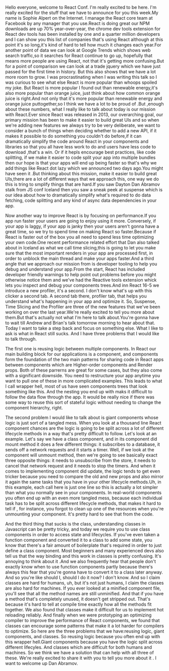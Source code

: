 Hello everyone, welcome to React Conf. I'm really excited to be here. I'm really excited for the stuff that we have to announce for you this week.My name is Sophie Alpert on the Internet. I manage the React core team at Facebook by any manager that you use.React is doing great our NPM downloads are up 70% year-over-year, the chrome dev tools extension for React dev tools has been installed by one and a quarter million developers and I can show you this list of companies that's using React although at this point it's so long,it's kind of hard to tell how much it changes each year.For another point of data we can look at Google Trends which shows web search traffic,so it searches for React continue to go up, hopefully that means more people are using React, not that it's getting more confusing.But for a point of  comparison we can look at a trade jquery which we have just passed for the first time in history. But this also shows that we have a lot more room to grow. I was procrastinating when I was writing this talk so I was curious to see what else React is more popular than whoops spoiled my joke. But React is more popular I found out than renewable energy,it's also more popular than orange juice, just think about how common orange juice is right.And not only that it's more popular than renewable energy and orange juice puttogether,so I think we have a lot to be proud of .But ,enough about these numbers, what I really like to talk about today is our mission with React.Ever since React was released in 2013, our overarching goal, our primary mission has been to make it easier to build great UIs and so when we're adding new features we always try to be very deliberate, we want to consider a bunch of things when deciding whether to add a new API, if it makes it possible to do something you couldn't do before,if it can dramatically simplify the code around React in your components and libraries so that you all have less work to do and users have less code to download ,that's a win. Or if it hepls encourage best practices,  like code splitting, if we make it easier to code split your app into multiple bundles then our hope is that your apps will end up being faster so that's why we add things like  React dot lazy which we announced two days ago.You might have seen it .But thinking about this mission, make it easier to build great UIs,there are a lot of different ways that we approach this, one way we do this is tring to smplify things that are hard.If you saw Dayton Dan Abramov stalk from JS conf Iceland then you saw a sneak peek at suspense which is our idea about how to dramatically simplify what's required to do data fetching, code splitting and any kind of async data dependencies in your app.

Now another way to improve React is by focusing on performance.If you app run faster your users are going to enjoy using it more. Conversely, if your app is laggy, if your app is janky then your users aren't gonna have a great time, so we try to spend time on making React so faster.Because if React is faster out of the box you all need to spend less time optimizing your own code.One recent performance related effort  that Dan also talked about in Iceland as what we call time slicing,this is going to let you make sure that the most important renders in your app are processed first, in order to unblock the main thread and make your apps faster.And a third angle that we approach our mission from is developer tooling to help you debug and understand your app.From the start, React has included developer friendly warnings to help point out problems before you might otherwise notice them and we've had the Reactive tools extension whick lets you inspect and debug your components trees.And inn React 16-5 we introduce a new profiler, it's a second. I don't know what's up with this clicker a second tab. A second tab there, profiler tab, that helps you understand what's happening in your app and optimize it. So, Suspense, Time Slicing and the Profiler are three of the new features that we've been working on over the last year.We're really excited to tell you more about them.But that's actually not what I'm here to talk about.You're gonna have to wait till Andrew and Brian's talk tomorrow morning to hear about that. Today I want to take a step back and focus on something else. What I like to ask is what in React still sucks. And I have three problems that I would like to talk through.

The first one is reusing logic between multiple components. In React our main building block for our applications is a component, and components form the foundation of the two main patterns for sharing code in React apps between components which are Higher-order components and Render props. Both of these parrerns are great for some cases, but they also come with a significant downside. You need to restructure your app anytime you want to pull one of  these in more complicated examples. This leads to what I call wrapper hell, most of us have seen components trees that look something like this. And the nesting you end up with  maks it difficult to follow the data flow through the app. It would be really nice if there was some way to reuse this sort of stateful logic without needing to change the component hierarchy, right. 

The second problem I would like to talk about is giant components whose logic is just sort of a tangled mess. When you look at a thousand line React component chances are the logic is going to be split across a lot of different lifecycle methods in a way that's pretty difficult to follow. Let's look at an example. Let's say we have a class component, and in its component did mount method it does a few different things: it subscribes to a database, it sends off a network requests and it starts a timer. Well, if we look at the component will unmount method, then we're going to see basically exact three opposite things: it needs to unsubscribe from the store, it needs to cancel that network request and it needs to stop the timers. And when it comes to implementing component did update, the logic tends to get even tricker because you need to compare the old and new props and also mirror it again the same tasks that you have in your other lifecycle methods.Uh, in this example, each call here is just one line so this is actually a lot simpler than what you normally see in your components. In real-world components you often end up with an even more tangled mess, because each individual task has to be split across different lifecycle methods, that makes it hard to tell if , for instance, you forgot to clean up one of the resources when you're unmounting your component. It's pretty hard to see that from the code.

And the third thing that sucks is the class, understanding classes in Javascript can be pretty tricky, and today we require you to use class components in order to access state and lifecycles. If you've even taken a function component and converted it to a class to add some state, you know that there's a fair amount of boilerplate that's required in order to just define a class component. Most beginners and many experienced devs also tell us that the way binding and this work in classes is pretty confusing. It's annoying to think about it .And we also frequently hear that people don't exactly know when to use function components partly because there's always this fear that you're gonna have to convert it to a class later anyway. And so you're like should I, should I do it now? I don't know. And so I claim classes are hard for humans, uh, but it's not just humans, I claim the classes are also hard for machines. If you ever looked at a minified component file, you'll see that all the method names are still unminified. And that if you have a method that's completely unused, it doesn't get stripped out. That's because it's hard to tell at compile time exactly how all the methods fit together. We also found that classes make it difficult for us to implement hot reloading reliably. And finally when we were prototyping an optimizing compiler to improve the performance of React components, we found that classes can encourage some patterns that make it a lot harder for compilers to optimize. So here are the three problems that we have:reusing logic, giant components, and classes. So reusing logic because you often end up with this wrapper hell.Giant components because you have the logic split across different lifecyles. And classes which are difficult for both humans and machines. So we think we have a solution that can help with all three of these. We're really excited to share it with you to tell you more about it . I want to welcome up Dan Abramov.